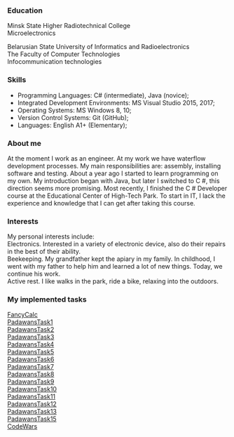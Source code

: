 ### Education

Minsk State Higher Radiotechnical College  
Microelectronics

Belarusian State University of Informatics and Radioelectronics  
The Faculty of Computer Technologies  
Infocommunication technologies

### Skills

* Programming Languages: C# (intermediate), Java (novice);  
* Integrated Development Environments: MS Visual Studio 2015, 2017;  
* Operating Systems: MS Windows 8, 10;  
* Version Control Systems: Git (GitHub);  
* Languages: English A1+ (Elementary);

### About me

At the moment I work as an engineer. At my work we have waterflow development processes. My main responsibilities are: assembly, installing software and testing. About a year ago I started to learn programming on my own. My introduction began with Java, but later I switched to C #, this direction seems more promising. Most recently, I finished the C # Developer course at the Educational Center of High-Tech Park. To start in IT, I lack the experience and knowledge that I can get after taking this course.

### Interests

My personal interests include:  
Electronics. Interested in a variety of electronic device, also do their repairs in the best of their ability.  
Beekeeping. My grandfather kept the apiary in my family. In childhood, I went with my father to help him and learned a lot of new things. Today, we continue his work.  
Active rest. I like walks in the park, ride a bike, relaxing into the outdoors.

### My implemented tasks

[FancyCalc](https://github.com/Dmitry993/FancyCalc)  
[PadawansTask1](https://github.com/Dmitry993/PadawansTask1)    
[PadawansTask2](https://github.com/Dmitry993/PadawansTask2)  
[PadawansTask3](https://github.com/Dmitry993/PadawansTask3)   
[PadawansTask4](https://github.com/Dmitry993/PadawansTask4)   
[PadawansTask5](https://github.com/Dmitry993/PadawansTask5)  
[PadawansTask6](https://github.com/Dmitry993/PadawansTask6)  
[PadawansTask7](https://github.com/Dmitry993/PadawansTask7)  
[PadawansTask8](https://github.com/Dmitry993/PadawansTask8)  
[PadawansTask9](https://github.com/Dmitry993/PadawansTask9)    
[PadawansTask10](https://github.com/Dmitry993/PadawansTask10)   
[PadawansTask11](https://github.com/Dmitry993/PadawansTask11)   
[PadawansTask12](https://github.com/Dmitry993/PadawansTask12)   
[PadawansTask13](https://github.com/Dmitry993/PadawansTask13)    
[PadawansTask15](https://github.com/Dmitry993/PadawansTask15)    
[CodeWars](https://www.codewars.com/users/Dmitry993)  

